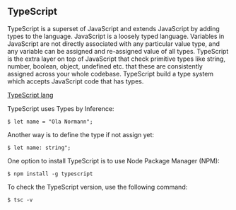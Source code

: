 ## TypeScript

TypeScript is a superset of JavaScript and extends JavaScript by adding types to the language.
JavaScript is a loosely typed language. Variables in JavaScript are not directly associated with any particular value type, and any variable can be assigned and re-assigned value of all types.
TypeScript is the extra layer on top of JavaScript that check primitive types like string, number, boolean, object, undefined etc. that these are consistently assigned across your whole codebase. TypeScript build a type system which accepts JavaScript code that has types.

[TypeScript lang](https://www.typescriptlang.org/)

TypeScript uses Types by Inference:

```
$ let name = "Ola Normann";
```

Another way is to define the type if not assign yet:

```
$ let name: string";
```

One option to install TypeScript is to use Node Package Manager (NPM):

```
$ npm install -g typescript
```

To check the TypeScript version, use the following command:

```
$ tsc -v
```
